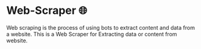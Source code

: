 # Web-Scraper 🌐
Web scraping is the process of using bots to extract content and data from a website. This is a Web Scraper for Extracting data or content from website.
